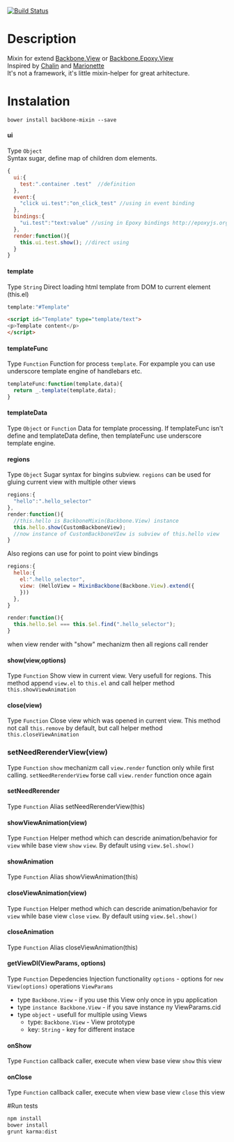 [![Build Status](https://travis-ci.org/lexich/backbone-mixin.png?branch=master)](https://travis-ci.org/lexich/backbone-mixin)
# Description
Mixin for extend [Backbone.View](http://backbonejs.org/#View) or [Backbone.Epoxy.View](http://epoxyjs.org/documentation.html#view)  
Inspired by [Chalin](chaplinjs.org) and [Marionette](http://marionettejs.com/)  
It's not a framework, it's little mixin-helper for great arhitecture.

# Instalation
```
bower install backbone-mixin --save
```

#### ui  
Type `Object`  
Syntax sugar, define map of children dom elements.
```js
{
  ui:{
    test:".container .test"  //definition
  },
  event:{
    "click ui.test":"on_click_test" //using in event binding
  },
  bindings:{
    "ui.test":"text:value" //using in Epoxy bindings http://epoxyjs.org/tutorials.html#simple-bindings
  },
  render:function(){
    this.ui.test.show(); //direct using
  }
}
```

#### template
Type `String`
Direct loading html template from DOM to current element (this.el)
```js
template:"#Template"
```
```html
<script id="Template" type="template/text">
<p>Template content</p>
</script>
```

#### templateFunc
Type `Function`
Function for process `template`. For expample you can use underscore template engine of handlebars etc.
```js
templateFunc:function(template,data){
  return _.template(template,data);
}
```

#### templateData
Type `Object` or `Function`
Data for template processing. If templateFunc isn't define and templateData define, then templateFunc use underscore template engine.

#### regions
Type `Object`
Sugar syntax for bingins subview. `regions` can be used for gluing current view with multiple other views
```js
regions:{
  "hello":".hello_selector"
},
render:function(){
  //this.hello is BackboneMixin(Backbone.View) instance
  this.hello.show(CustomBackboneView); 
  //now instance of CustomBackboneVIew is subview of this.hello view
}
```
Also regions can use for point to point view bindings

```js
regions:{
  hello:{
    el:".hello_selector",
    view: (HelloView = MixinBackbone(Backbone.View).extend({
    }))
  },
}

render:function(){
  this.hello.$el === this.$el.find(".hello_selector");
}
```
when view render with "show" mechanizm then all regions call render

#### show(view,options)
Type `Function`
Show view in current view. Very usefull for regions. This method append `view.el` to `this.el` and call helper method `this.showViewAnimation`

#### close(view)
Type `Function`
Close view which was opened in current view. This method not call `this.remove` by default, but call helper method `this.closeViewAnimation`

### setNeedRerenderView(view)
Type `Function`
`show` mechanizm call `view.render` function only while first calling. `setNeedRerenderView` forse call `view.render` function once again

#### setNeedRerender 
Type `Function`
Alias setNeedRerenderView(this)

#### showViewAnimation(view)
Type `Function`
Helper method which can descride animation/behavior for `view` while base view `show` `view`. By default using `view.$el.show()`

#### showAnimation
Type `Function`
Alias showViewAnimation(this)

#### closeViewAnimation(view)
Type `Function`
Helper method which can descride animation/behavior for `view` while base view `close` `view`. By default using `view.$el.show()`

#### closeAnimation
Type `Function`
Alias closeViewAnimation(this)

#### getViewDI(ViewParams, options)
Type `Function`
Depedencies Injection functionality
`options` - options for `new View(options)`  operations
`ViewParams`
  - type `Backbone.View` - if you use this View only once in ypu application
  - type `instance Backbone.View` - if you save instance ny ViewParams.cid
  - type `object` - usefull for multiple using Views
    - type: `Backbone.View` - View prototype
    - key: `String` - key for different instace

#### onShow
Type `Function`
callback caller,  execute when view base view `show` this view

#### onClose
Type `Function`
callback caller, execute when view base view `close` this view

#Run tests
```bash
npm install
bower install
grunt karma:dist
```

